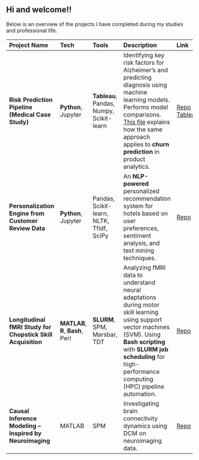 ## Hi and welcome!! 

Below is an overview of the projects I have completed during my studies and professional life. 

| Project Name | Tech | Tools | Description | Link |
|:-------------|:------|:-------|:-------------|:------|
| **Risk Prediction Pipeline (Medical Case Study)** | **Python**, Jupyter | **Tableau**, Pandas, Numpy, Scikit-learn | Identifying key risk factors for Alzheimer’s and predicting diagnosis using  machine learning models. Performs model comparisons. [This file](https://github.com/lalersoy/alzheimers-disease-prediction/blob/main/alzheimers_to_churn.md) explains how the same approach applies to **churn prediction** in product analytics.| [Repo](https://github.com/lalersoy/alzheimers-disease-prediction) • [Tableau](https://public.tableau.com/views/alzheimers-prediction/Dashboard1?:language=en-GB&:sid=&:redirect=auth&:display_count=n&:origin=viz_share_link) |
| **Personalization Engine from Customer Review Data** | **Python**, Jupyter| Pandas, Scikit-learn, NLTK, Tfidf, SciPy | An **NLP-powered** personalized recommendation system for hotels based on user preferences, sentiment analysis, and text mining techniques. | [Repo](https://github.com/lalersoy/hotel-recommendation-system) |
| **Longitudinal fMRI Study for Chopstick Skill Acquisition** | **MATLAB**, **R**, **Bash**, Perl | **SLURM**, SPM, Marsbar, TDT | Analyzing fMRI data to understand neural adaptations during motor skill learning using support vector machines (SVM). Using **Bash scripting** with **SLURM job scheduling** for high-performance computing (HPC) pipeline automation. | [Repo](https://github.com/lalersoy/masters-thesis) |
| **Causal Inference Modeling – Inspired by Neuroimaging** | MATLAB | SPM | Investigating brain connectivity dynamics using DCM on neuroimaging data. | [Repo](https://github.com/lalersoy/dynamic-causal-modelling) |


